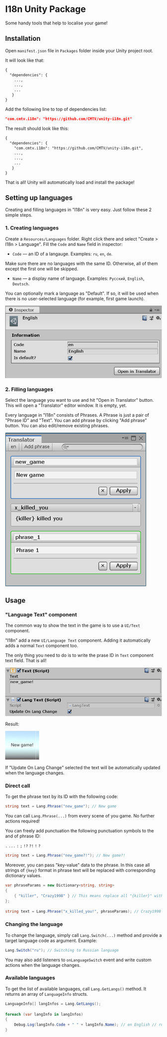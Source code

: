 # I18n Unity Package

Some handy tools that help to localise your game!

## Installation

Open `manifest.json` file in `Packages` folder inside your Unity project root.

It will look like that:

```
{
  "dependencies": {
    ...,
    ...,
    ...
   }
}
```

Add the following line to top of dependencies list:

```json
"com.cmtv.i18n": "https://github.com/CMTV/unity-i18n.git"
```

The result should look like this:

```
{
  "dependencies": {
    "com.cmtv.i18n": "https://github.com/CMTV/unity-i18n.git",
    ...,
    ...,
    ...
   }
}
```

That is all! Unity will automatically load and install the package!

## Setting up languages

Creating and filling languages in "I18n" is very easy. Just follow these 2 simple steps.

### 1. Creating languages

Create a `Resources/Languages` folder. Right click there and select "Create > I18n > Language". Fill the `Code` and `Name` field in inspector:

* `Code` — an ID of a langauge. Examples: `ru`, `en`, `de`.

Make sure there are no languages with the same ID. Otherwise, all of them except the first one will be skipped.

* `Name` — a display name of language. Examples: `Русский`, `English`, `Deutsch`.

You can optionally mark a language as "Default". If so, it will be used when there is no user-selected language (for example, first game launch).

![Language Inspector](readme-images/language-info.png)

### 2. Filling languages

Select the language you want to use and hit "Open in Translator" button. This will open a "Translator" editor window. It is empty, yet.

Every language in "I18n" consists of Phrases. A Phrase is just a pair of "Phrase ID" and "Text". You can add phrase by clicking "Add phrase" button. You can also edit/remove existing phrases.

![Translator](readme-images/translator.png)

## Usage

### "Language Text" component

The common way to show the text in the game is to use a `UI/Text` component.

"I18n" add a new `UI/Language Text` component. Adding it automatically adds a normal `Text` component too.

The only thing you need to do is to write the prase ID in `Text` component text field. That is all!

![Компонент "Language Text"](readme-images/lang-text-component.png)

Result:

![Результат работы "Language Text"](readme-images/lang-text-component-result.png)

If "Update On Lang Change" selected the text will be automatically updated when the language changes.

### Direct call

To get the phrase text by its ID with the following code:

```csharp
string text = Lang.Phrase("new_game"); // New game
```

You can call `Lang.Phrase(...)` from every scene of you game. No further actions required!

You can freely add punctuation the following punctuation symbols to the and of phrase ID:

`.` `...` `:` `;` `!?` `?!` `!` `?`

```csharp
string text = Lang.Phrase("new_game?!"); // New game?!
```

Moreover, you can pass "key-value" data to the phrase. In this case all strings of `{key}` format in phrase text will be replaced with corresponding dictionary values.

```csharp
var phraseParams = new Dictionary<string, string>
{
    { "killer", "Crazy1998" } // This means replace all "{killer}" with "Crazy1998" 
};

string text = Lang.Phrase("x_killed_you!", phraseParams); // Crazy1998 killed you!
```

### Changing the language

To change the language, simply call `Lang.Switch(...)` method and provide a target language code as argument. Example:

```csharp
Lang.Switch("ru"); // Switching to Russian language
```

You may also add listeners to `onLanguageSwitch` event and write custom actions when the language changes.

### Available languages

To get the list of available languages, call `Lang.GetLangs()` method. It returns an array of `LanguageInfo` structs.

```csharp
LanguageInfo[] langInfos = Lang.GetLangs();

foreach (var langInfo in langInfos)
{
    Debug.Log(langInfo.Code + " " + langInfo.Name); // en English // ru Русский // de Deutsch
}
```
